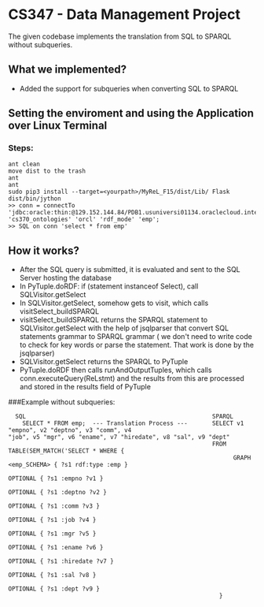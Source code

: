 # CS347 - Data Management Project

The given codebase implements the translation from SQL to SPARQL without subqueries.

## What we implemented?

- Added the support for subqueries when converting SQL to SPARQL

## Setting the enviroment and using the Application over Linux Terminal

### Steps:
```
ant clean
move dist to the trash
ant
ant
sudo pip3 install --target=<yourpath>/MyReL_F15/dist/Lib/ Flask
dist/bin/jython 
>> conn = connectTo 'jdbc:oracle:thin:@129.152.144.84/PDB1.usuniversi01134.oraclecloud.internal' 'cs370_ontologies' 'orcl' 'rdf_mode' 'emp';
>> SQL on conn 'select * from emp'
```

## How it works?

* After the SQL query is submitted, it is evaluated and sent to the SQL Server hosting the database
* In PyTuple.doRDF: if (statement instanceof Select), call SQLVisitor.getSelect
* In SQLVisitor.getSelect, somehow gets to visit, which calls visitSelect_buildSPARQL
* visitSelect_buildSPARQL returns the SPARQL statement to SQLVisitor.getSelect with the help of jsqlparser that convert SQL statements grammar to SPARQL grammar ( we don't need to write code to check for key words or parse the statement. That work is done by the jsqlparser)
* SQLVisitor.getSelect returns the SPARQL to PyTuple
* PyTuple.doRDF then calls runAndOutputTuples, which calls conn.executeQuery(ReLstmt) and the results from this are processed and stored in the results field of PyTuple


###Example without subqueries:
```
  SQL                                                     SPARQL
    SELECT * FROM emp;  --- Translation Process ---       SELECT v1 "empno", v2 "deptno", v3 "comm", v4                                                                                  "job", v5 "mgr", v6 "ename", v7 "hiredate", v8 "sal", v9 "dept"
                                                          FROM TABLE(SEM_MATCH('SELECT * WHERE {
	                                                            GRAPH <emp_SCHEMA> { ?s1 rdf:type :emp }
	                                                            OPTIONAL { ?s1 :empno ?v1 }
	                                                            OPTIONAL { ?s1 :deptno ?v2 }
	                                                            OPTIONAL { ?s1 :comm ?v3 }
	                                                            OPTIONAL { ?s1 :job ?v4 }
	                                                            OPTIONAL { ?s1 :mgr ?v5 }
	                                                            OPTIONAL { ?s1 :ename ?v6 }
	                                                            OPTIONAL { ?s1 :hiredate ?v7 }
	                                                            OPTIONAL { ?s1 :sal ?v8 }
	                                                            OPTIONAL { ?s1 :dept ?v9 }
                                                            }
```

